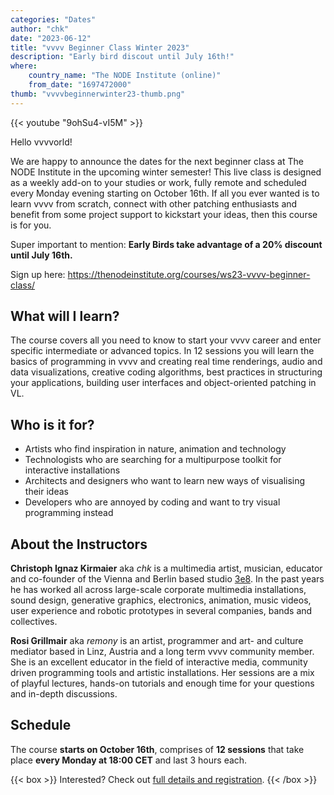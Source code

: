 ```yaml
---
categories: "Dates"
author: "chk"
date: "2023-06-12"
title: "vvvv Beginner Class Winter 2023"
description: "Early bird discout until July 16th!"
where: 
    country_name: "The NODE Institute (online)"
    from_date: "1697472000"
thumb: "vvvvbeginnerwinter23-thumb.png"
---
```


{{< youtube "9ohSu4-vI5M" >}}

Hello vvvvorld!

We are happy to announce the dates for the next beginner class at The NODE Institute in the upcoming winter semester! This live class is designed as a weekly add-on to your studies or work, fully remote and scheduled every Monday evening starting on October 16th. If all you ever wanted is to learn vvvv from scratch, connect with other patching enthusiasts and benefit from some project support to kickstart your ideas, then this course is for you.

Super important to mention: **Early Birds take advantage of a 20% discount until July 16th.** 

Sign up here:
https://thenodeinstitute.org/courses/ws23-vvvv-beginner-class/

## What will I learn?

The course covers all you need to know to start your vvvv career and enter specific intermediate or advanced topics. In 12 sessions you will learn the basics of programming in vvvv and creating real time renderings, audio and data visualizations, creative coding algorithms, best practices in structuring your applications, building user interfaces and object-oriented patching in VL.

## Who is it for?

- Artists who find inspiration in nature, animation and technology
- Technologists who are searching for a multipurpose toolkit for interactive installations
- Architects and designers who want to learn new ways of visualising their ideas
- Developers who are annoyed by coding and want to try visual programming instead

## About the Instructors

**Christoph Ignaz Kirmaier** aka *chk* is a multimedia artist, musician, educator and co-founder of the Vienna and Berlin based studio [3e8](https://www.3e8.studio/). In the past years he has worked all across large-scale corporate multimedia installations, sound design, generative graphics, electronics, animation, music videos, user experience and robotic prototypes in several companies, bands and collectives.

**Rosi Grillmair** aka *remony* is an artist, programmer and art- and culture mediator based in Linz, Austria and a long term vvvv community member. She is an excellent educator in the field of interactive media, community driven programming tools and artistic installations. Her sessions are a mix of playful lectures, hands-on tutorials and enough time for your questions and in-depth discussions.

## Schedule

The course **starts on October 16th**, comprises of **12 sessions** that take place **every Monday at 18:00 CET** and last 3 hours each. 

{{< box >}}
Interested? Check out [full details and registration](https://thenodeinstitute.org/courses/ws23-vvvv-beginner-class/).
{{< /box >}}
